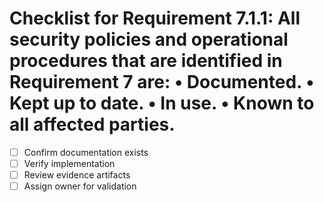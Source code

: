 # Checklist for Requirement 7.1.1: All security policies and operational procedures that are identified in Requirement 7 are: • Documented. • Kept up to date. • In use. • Known to all affected parties.

- [ ] Confirm documentation exists
- [ ] Verify implementation
- [ ] Review evidence artifacts
- [ ] Assign owner for validation
